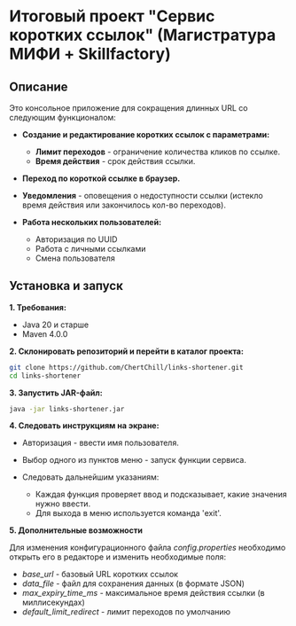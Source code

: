 # Итоговый проект "Сервис коротких ссылок" (Магистратура МИФИ + Skillfactory)

## Описание

Это консольное приложение для сокращения длинных URL со следующим функционалом:
* **Создание и редактирование коротких ссылок с параметрами:**
  
  * **Лимит переходов** - ограничение количества кликов по ссылке.
  * **Время действия** - срок действия ссылки.

* **Переход по короткой ссылке в браузер.**
* **Уведомления** - оповещения о недоступности ссылки (истекло время действия или закончилось кол-во переходов).
* **Работа нескольких пользователей:**
  
  * Авторизация по UUID
  * Работа с личными ссылками
  * Смена пользователя

## Установка и запуск

**1. Требования:**

* Java 20 и старше
* Maven 4.0.0

**2. Склонировать репозиторий и перейти в каталог проекта:** 

```sh
git clone https://github.com/ChertChill/links-shortener.git
cd links-shortener
```

**3. Запустить JAR-файл:**

```sh
java -jar links-shortener.jar
```

**4. Следовать инструкциям на экране:**

* Авторизация - ввести имя пользователя.
* Выбор одного из пунктов меню - запуск функции сервиса.
* Следовать дальнейшим указаниям:
  
  * Каждая функция проверяет ввод и подсказывает, какие значения нужно ввести.
  * Для выхода в меню используется команда 'exit'.
 
**5. Дополнительные возможности**

Для изменения конфигурационного файла *config.properties* необходимо открыть его в редакторе и изменить необходимые поля:
* *base_url* - базовый URL коротких ссылок
* *data_file* - файл для сохранения данных (в формате JSON)
* *max_expiry_time_ms* - максимальное время действия ссылки (в миллисекундах)
* *default_limit_redirect* - лимит переходов по умолчанию
